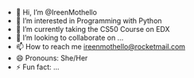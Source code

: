 - 👋 Hi, I’m @IreenMothello
- 👀 I’m interested in Programming with Python
- 🌱 I’m currently taking the CS50 Course on EDX
- 💞️ I’m looking to collaborate on ...
- 📫 How to reach me ireenmothello@rocketmail.com
- 😄 Pronouns: She/Her
- ⚡ Fun fact: ...

<!---
IreenMothello/IreenMothello is a ✨ special ✨ repository because its `README.md` (this file) appears on your GitHub profile.
You can click the Preview link to take a look at your changes.
--->
